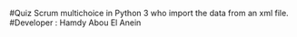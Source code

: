 #Quiz Scrum multichoice in Python 3 who import the data from an xml file.
#Developer : Hamdy Abou El Anein

